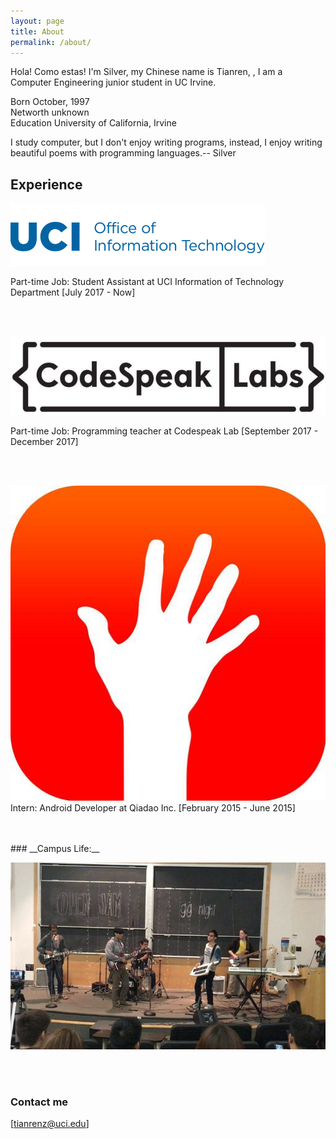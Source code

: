 ```yaml
---
layout: page
title: About
permalink: /about/
---
```


Hola! Como estas! I'm Silver, my Chinese name is Tianren, , I am a  Computer Engineering junior student in UC Irvine. 

Born October, 1997<br/>
Networth unknown<br/>
Education University of California, Irvine<br/>

<!-- font: frutiger -->I study computer, but I don't enjoy writing programs, instead, I enjoy writing beautiful poems with programming languages.-- Silver

<br/>


## Experience

<img src="/images/oit-wordmark.png">  <br/>

Part-time Job: Student Assistant at UCI Information of Technology Department  [July 2017 - Now]

<br/>
<br/>

<img src="/images/codespeaklab.jpg">  <br/>

Part-time Job: Programming teacher at Codespeak Lab   [September 2017 - December 2017]

<br/>
<br/>


<img src="/images/qiadao.jpg">  <br/>
Intern: Android Developer at Qiadao Inc.  [February 2015 - June 2015]


<br/>
<br/>
### __Campus Life:__

<img src="/images/band.jpg">  <br/>

<br/>
<br/>



### Contact me

[tianrenz@uci.edu]


